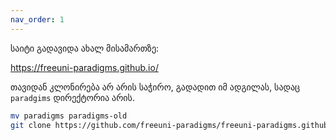```yaml
---
nav_order: 1
---
```


საიტი გადავიდა ახალ მისამართზე:

https://freeuni-paradigms.github.io/

თავიდან კლონირება არ არის საჭირო, გადადით იმ ადგილას, სადაც `paradgims` დირექტორია არის.
```sh
mv paradigms paradigms-old
git clone https://github.com/freeuni-paradigms/freeuni-paradigms.github.io paradigms
```
